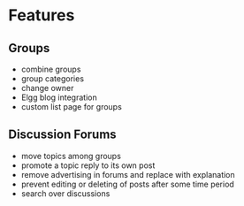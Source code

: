 Features
================

Groups
----------------
  * combine groups
  * group categories
  * change owner
  * Elgg blog integration
  * custom list page for groups

Discussion Forums
-----------------
  * move topics among groups
  * promote a topic reply to its own post
  * remove advertising in forums and replace with explanation
  * prevent editing or deleting of posts after some time period
  * search over discussions
